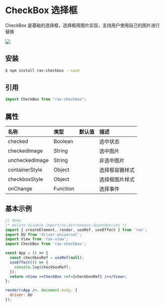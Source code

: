 # CheckBox 选择框

CheckBox 是基础的选择框，选择框用图片实现，支持用户使用自己的图片进行替换

![](https://gw.alicdn.com/tfs/TB1r5wbRVXXXXaNXFXXXXXXXXXX-255-77.gif)

## 安装

```bash
$ npm install rax-checkbox --save
```

## 引用

```jsx
import CheckBox from "rax-checkbox";
```

## 属性

| 名称           | 类型     | 默认值 | 描述           |
| :------------- | :------- | :----- | :------------- |
| checked        | Boolean  |        | 选中状态       |
| checkedImage   | String   |        | 选中图片       |
| uncheckedImage | String   |        | 非选中图片     |
| containerStyle | Object   |        | 选择框容器样式 |
| checkboxStyle  | Object   |        | 选择框图片样式 |
| onChange       | Function |        | 选择事件       |

## 基本示例

```jsx
// demo
/* eslint-disable import/no-extraneous-dependencies */
import { createElement, render, useRef, useEffect } from 'rax';
import DU from 'driver-universal';
import View from 'rax-view';
import CheckBox from 'rax-checkbox';

const App = () => {
  const checkboxRef = useRef(null);
  useEffect(() => {
    console.log(checkboxRef);
  });
  return <View ><CheckBox ref={checkboxRef} /></View>;
};

render(<App />, document.body, {
  driver: DU
});

```

